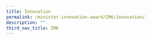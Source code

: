 ```yaml
---
title: Innovation
permalink: /minister-innovation-award/IM6/innovation/
description: ""
third_nav_title: IM6
---
```

